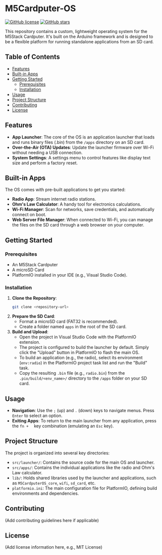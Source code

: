 # M5Cardputer-OS

[![GitHub license](https://img.shields.io/github/license/your-username/your-repo-name.svg)](https://github.com/your-username/your-repo-name/blob/main/LICENSE)
[![GitHub stars](https://img.shields.io/github/stars/your-username/your-repo-name.svg?style=social)](https://github.com/your-username/your-repo-name)

This repository contains a custom, lightweight operating system for the M5Stack Cardputer. It's built on the Arduino framework and is designed to be a flexible platform for running standalone applications from an SD card.

## Table of Contents
- [Features](#features)
- [Built-in Apps](#built-in-apps)
- [Getting Started](#getting-started)
  - [Prerequisites](#prerequisites)
  - [Installation](#installation)
- [Usage](#usage)
- [Project Structure](#project-structure)
- [Contributing](#contributing)
- [License](#license)

## Features
- **App Launcher**: The core of the OS is an application launcher that loads and runs binary files (.bin) from the `/apps` directory on an SD card.
- **Over-the-Air (OTA) Updates**: Update the launcher firmware over Wi-Fi without needing a USB connection.
- **System Settings**: A settings menu to control features like display text size and perform a factory reset.

## Built-in Apps
The OS comes with pre-built applications to get you started:
- **Radio App**: Stream internet radio stations.
- **Ohm's Law Calculator**: A handy tool for electronics calculations.
- **Wi-Fi Manager**: Scan for networks, save credentials, and automatically connect on boot.
- **Web Server File Manager**: When connected to Wi-Fi, you can manage the files on the SD card through a web browser on your computer.

## Getting Started

### Prerequisites
- An M5Stack Cardputer
- A microSD Card
- PlatformIO installed in your IDE (e.g., Visual Studio Code).

### Installation
1.  **Clone the Repository**:
    ```bash
    git clone <repository-url>
    ```
2.  **Prepare the SD Card**:
    - Format a microSD card (FAT32 is recommended).
    - Create a folder named `apps` in the root of the SD card.
3.  **Build and Upload**:
    - Open the project in Visual Studio Code with the PlatformIO extension.
    - The project is configured to build the launcher by default. Simply click the "Upload" button in PlatformIO to flash the main OS.
    - To build an application (e.g., the radio), select its environment (`env:radio`) in the PlatformIO project task list and run the "Build" task.
    - Copy the resulting `.bin` file (e.g., `radio.bin`) from the `.pio/build/<env_name>/` directory to the `/apps` folder on your SD card.

## Usage
- **Navigation**: Use the `;` (up) and `.` (down) keys to navigate menus. Press `Enter` to select an option.
- **Exiting Apps**: To return to the main launcher from any application, press the `fn + 
` key combination (emulating an `Esc` key).

## Project Structure
The project is organized into several key directories:
- `src/launcher/`: Contains the source code for the main OS and launcher.
- `src/apps/`: Contains the individual applications like the radio and Ohm's Law calculator.
- `lib/`: Holds shared libraries used by the launcher and applications, such as `M5CardputerOS_core`, `wifi`, `sd_card`, etc.
- `platformio.ini`: The main configuration file for PlatformIO, defining build environments and dependencies.

## Contributing
(Add contributing guidelines here if applicable)

## License
(Add license information here, e.g., MIT License)